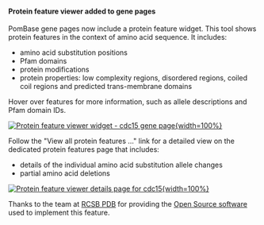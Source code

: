#### Protein feature viewer added to gene pages
<!-- pombase_flags: frontpage -->
<!-- newsfeed_thumbnail: pombase-logo-32x32px.png -->

PomBase gene pages now include a protein feature widget.  This tool
shows protein features in the context of amino acid sequence.  It
includes:

  - amino acid substitution positions
  - Pfam domains
  - protein modifications
  - protein properties: low complexity regions, disordered regions,
    coiled coil regions and predicted trans-membrane domains

Hover over features for more information, such as allele descriptions
and Pfam domain IDs.

[![Protein feature viewer widget - cdc15 gene page](assets/gene-protein-feature-viewer-widget-cdc15.png "Protein feature viewer widget - cdc15 gene page"){width=100%}](assets/gene-protein-feature-viewer-widget-cdc15.png)

Follow the "View all protein features …" link for a detailed view
on the dedicated protein features page that includes:

  - details of the individual amino acid substitution allele changes
  - partial amino acid deletions

[![Protein feature viewer details page for cdc15](assets/gene-protein-feature-viewer-page-cdc15.png "Protein feature viewer details page for cdc15"){width=100%}](assets/gene-protein-feature-viewer-page-cdc15.png)

Thanks to the team at [RCSB PDB](https://www.rcsb.org/) for providing
the [Open Source software](https://github.com/rcsb/rcsb-saguaro) used
to implement this feature.
